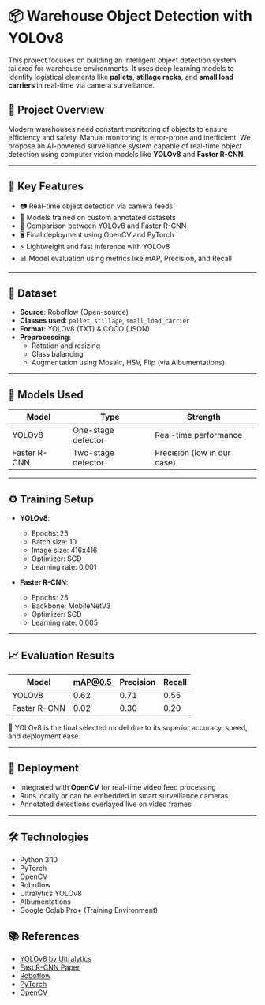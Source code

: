 # 📦 Warehouse Object Detection with YOLOv8

This project focuses on building an intelligent object detection system tailored for warehouse environments. It uses deep learning models to identify logistical elements like **pallets**, **stillage racks**, and **small load carriers** in real-time via camera surveillance.

## 🧰 Project Overview

Modern warehouses need constant monitoring of objects to ensure efficiency and safety. Manual monitoring is error-prone and inefficient. We propose an AI-powered surveillance system capable of real-time object detection using computer vision models like **YOLOv8** and **Faster R-CNN**.

---

## 🚀 Key Features

- 📷 Real-time object detection via camera feeds
- 🎯 Models trained on custom annotated datasets
- 🧪 Comparison between YOLOv8 and Faster R-CNN
- 🖥️ Final deployment using OpenCV and PyTorch
- ⚡ Lightweight and fast inference with YOLOv8
- 📊 Model evaluation using metrics like mAP, Precision, and Recall

---

## 📂 Dataset

- **Source**: Roboflow (Open-source)
- **Classes used**: `pallet`, `stillage`, `small_load_carrier`
- **Format**: YOLOv8 (TXT) & COCO (JSON)
- **Preprocessing**:
  - Rotation and resizing
  - Class balancing
  - Augmentation using Mosaic, HSV, Flip (via Albumentations)

---

## 🧠 Models Used

| Model        | Type               | Strength                    |
| ------------ | ------------------ | --------------------------- |
| YOLOv8       | One-stage detector | Real-time performance       |
| Faster R-CNN | Two-stage detector | Precision (low in our case) |

---

## ⚙️ Training Setup

- **YOLOv8**:

  - Epochs: 25
  - Batch size: 10
  - Image size: 416x416
  - Optimizer: SGD
  - Learning rate: 0.001

- **Faster R-CNN**:
  - Epochs: 25
  - Backbone: MobileNetV3
  - Optimizer: SGD
  - Learning rate: 0.005

---

## 📈 Evaluation Results

| Model        | mAP@0.5 | Precision | Recall |
| ------------ | ------- | --------- | ------ |
| YOLOv8       | 0.62    | 0.71      | 0.55   |
| Faster R-CNN | 0.02    | 0.30      | 0.20   |

📌 YOLOv8 is the final selected model due to its superior accuracy, speed, and deployment ease.

---

## 🔧 Deployment

- Integrated with **OpenCV** for real-time video feed processing
- Runs locally or can be embedded in smart surveillance cameras
- Annotated detections overlayed live on video frames

---

## 🛠️ Technologies

- Python 3.10
- PyTorch
- OpenCV
- Roboflow
- Ultralytics YOLOv8
- Albumentations
- Google Colab Pro+ (Training Environment)

## 📚 References

- [YOLOv8 by Ultralytics](https://github.com/ultralytics/ultralytics)
- [Fast R-CNN Paper](https://arxiv.org/abs/1504.08083)
- [Roboflow](https://roboflow.com)
- [PyTorch](https://pytorch.org)
- [OpenCV](https://opencv.org)
